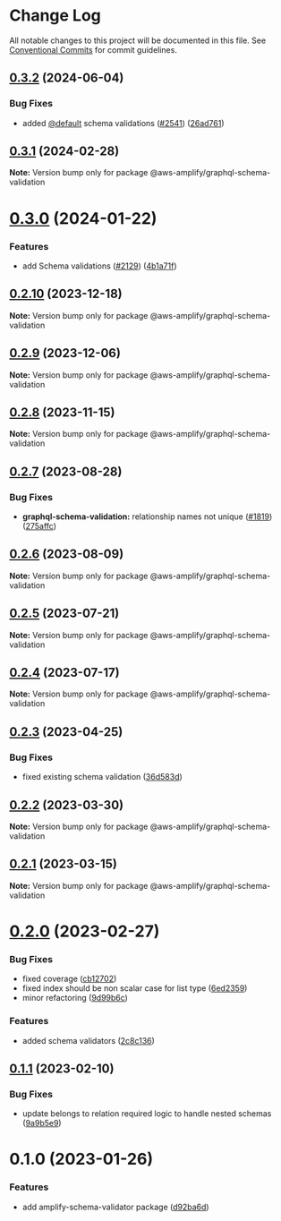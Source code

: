# Change Log

All notable changes to this project will be documented in this file.
See [Conventional Commits](https://conventionalcommits.org) for commit guidelines.

## [0.3.2](https://github.com/aws-amplify/amplify-category-api/compare/@aws-amplify/graphql-schema-validation@0.3.1...@aws-amplify/graphql-schema-validation@0.3.2) (2024-06-04)

### Bug Fixes

- added [@default](https://github.com/default) schema validations ([#2541](https://github.com/aws-amplify/amplify-category-api/issues/2541)) ([26ad761](https://github.com/aws-amplify/amplify-category-api/commit/26ad761d3e5936036a85d6d9ce574fd27a17ee4b))

## [0.3.1](https://github.com/aws-amplify/amplify-category-api/compare/@aws-amplify/graphql-schema-validation@0.3.0...@aws-amplify/graphql-schema-validation@0.3.1) (2024-02-28)

**Note:** Version bump only for package @aws-amplify/graphql-schema-validation

# [0.3.0](https://github.com/aws-amplify/amplify-category-api/compare/@aws-amplify/graphql-schema-validation@0.2.10...@aws-amplify/graphql-schema-validation@0.3.0) (2024-01-22)

### Features

- add Schema validations ([#2129](https://github.com/aws-amplify/amplify-category-api/issues/2129)) ([4b1a71f](https://github.com/aws-amplify/amplify-category-api/commit/4b1a71fd4f23e2895b2db794892f89339700fbbb))

## [0.2.10](https://github.com/aws-amplify/amplify-category-api/compare/@aws-amplify/graphql-schema-validation@0.2.9...@aws-amplify/graphql-schema-validation@0.2.10) (2023-12-18)

**Note:** Version bump only for package @aws-amplify/graphql-schema-validation

## [0.2.9](https://github.com/aws-amplify/amplify-category-api/compare/@aws-amplify/graphql-schema-validation@0.2.8...@aws-amplify/graphql-schema-validation@0.2.9) (2023-12-06)

**Note:** Version bump only for package @aws-amplify/graphql-schema-validation

## [0.2.8](https://github.com/aws-amplify/amplify-category-api/compare/@aws-amplify/graphql-schema-validation@0.2.7...@aws-amplify/graphql-schema-validation@0.2.8) (2023-11-15)

**Note:** Version bump only for package @aws-amplify/graphql-schema-validation

## [0.2.7](https://github.com/aws-amplify/amplify-category-api/compare/@aws-amplify/graphql-schema-validation@0.2.6...@aws-amplify/graphql-schema-validation@0.2.7) (2023-08-28)

### Bug Fixes

- **graphql-schema-validation:** relationship names not unique ([#1819](https://github.com/aws-amplify/amplify-category-api/issues/1819)) ([275affc](https://github.com/aws-amplify/amplify-category-api/commit/275affc821a0981cbba167d894bc5d9e47816046))

## [0.2.6](https://github.com/aws-amplify/amplify-category-api/compare/@aws-amplify/graphql-schema-validation@0.2.5...@aws-amplify/graphql-schema-validation@0.2.6) (2023-08-09)

**Note:** Version bump only for package @aws-amplify/graphql-schema-validation

## [0.2.5](https://github.com/aws-amplify/amplify-category-api/compare/@aws-amplify/graphql-schema-validation@0.2.4...@aws-amplify/graphql-schema-validation@0.2.5) (2023-07-21)

**Note:** Version bump only for package @aws-amplify/graphql-schema-validation

## [0.2.4](https://github.com/aws-amplify/amplify-category-api/compare/@aws-amplify/graphql-schema-validation@0.2.3...@aws-amplify/graphql-schema-validation@0.2.4) (2023-07-17)

**Note:** Version bump only for package @aws-amplify/graphql-schema-validation

## [0.2.3](https://github.com/aws-amplify/amplify-category-api/compare/@aws-amplify/graphql-schema-validation@0.2.2...@aws-amplify/graphql-schema-validation@0.2.3) (2023-04-25)

### Bug Fixes

- fixed existing schema validation ([36d583d](https://github.com/aws-amplify/amplify-category-api/commit/36d583d7256c6847bd757568ba98932a533daa66))

## [0.2.2](https://github.com/aws-amplify/amplify-category-api/compare/@aws-amplify/graphql-schema-validation@0.2.1...@aws-amplify/graphql-schema-validation@0.2.2) (2023-03-30)

**Note:** Version bump only for package @aws-amplify/graphql-schema-validation

## [0.2.1](https://github.com/aws-amplify/amplify-category-api/compare/@aws-amplify/graphql-schema-validation@0.2.0...@aws-amplify/graphql-schema-validation@0.2.1) (2023-03-15)

**Note:** Version bump only for package @aws-amplify/graphql-schema-validation

# [0.2.0](https://github.com/aws-amplify/amplify-category-api/compare/@aws-amplify/graphql-schema-validation@0.1.1...@aws-amplify/graphql-schema-validation@0.2.0) (2023-02-27)

### Bug Fixes

- fixed coverage ([cb12702](https://github.com/aws-amplify/amplify-category-api/commit/cb127021105e4a114cb862c29a22ca84491aab88))
- fixed index should be non scalar case for list type ([6ed2359](https://github.com/aws-amplify/amplify-category-api/commit/6ed2359b146d5ce24595c46acefcc1c10b12b10a))
- minor refactoring ([9d99b6c](https://github.com/aws-amplify/amplify-category-api/commit/9d99b6c9cb2068512aa0bac6b2c8545ad0b5c57e))

### Features

- added schema validators ([2c8c136](https://github.com/aws-amplify/amplify-category-api/commit/2c8c1362fa7410d8fd0e67bbe8c7af61f456c2c9))

## [0.1.1](https://github.com/aws-amplify/amplify-category-api/compare/@aws-amplify/graphql-schema-validation@0.1.0...@aws-amplify/graphql-schema-validation@0.1.1) (2023-02-10)

### Bug Fixes

- update belongs to relation required logic to handle nested schemas ([9a9b5e9](https://github.com/aws-amplify/amplify-category-api/commit/9a9b5e929de8126da2c6c058bbf93b79bf8db81c))

# 0.1.0 (2023-01-26)

### Features

- add amplify-schema-validator package ([d92ba6d](https://github.com/aws-amplify/amplify-category-api/commit/d92ba6db6d0b33e88fbe37e95bc240b42c888a9e))
